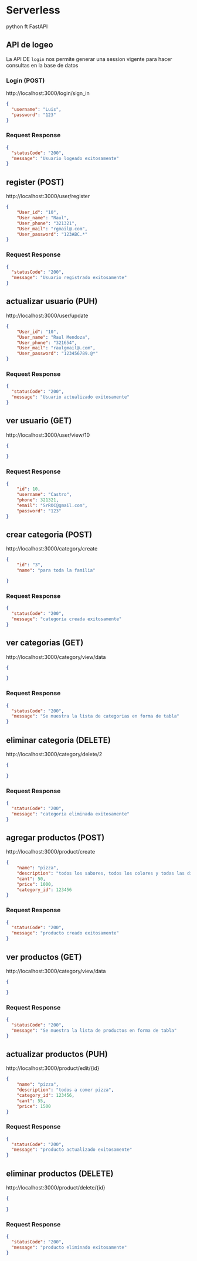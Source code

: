 # Serverless
python ft FastAPI

## API de logeo 
La API DE `login` nos permite generar una session vigente para hacer consultas en la base de datos


### Login (POST)
http://localhost:3000/login/sign_in

```json
{
  "username": "Luis",
  "password": "123"
}
```
### Request Response
```json
{
  "statusCode": "200",
  "message": "Usuario logeado exitosamente"
}
```

## register (POST)
http://localhost:3000/user/register

```json
{
    "User_id": "10",
    "User_name": "Raul",
    "User_phone": "321321",
    "User_mail": "rgmail@.com",
    "User_password": "123ABC.*"
}
```
### Request Response
```json
{
  "statusCode": "200",
  "message": "Usuario registrado exitosamente"
}
```

## actualizar usuario (PUH)
http://localhost:3000/user/update

```json
{
    "User_id": "10",
    "User_name": "Raul Mendoza",
    "User_phone": "321654",
    "User_mail": "raulgmail@.com",
    "User_password": "123456789.@*"
}
```
### Request Response
```json
{
  "statusCode": "200",
  "message": "Usuario actualizado exitosamente"
}
```

## ver usuario (GET)
http://localhost:3000/user/view/10

```json
{
    
}
```
### Request Response
```json
{
    "id": 10,
    "username": "Castro",
    "phone": 321321,
    "email": "SrROC@gmail.com",
    "password": "123"
}
```

## crear categoria (POST)
http://localhost:3000/category/create

```json
{
    "id": "3",
    "name": "para toda la familia"

}
```
### Request Response
```json
{
  "statusCode": "200",
  "message": "categoria creada exitosamente"
}
```

## ver categorias (GET)
http://localhost:3000/category/view/data

```json
{

}
```
### Request Response
```json
{
  "statusCode": "200",
  "message": "Se muestra la lista de categorias en forma de tabla"
}
```

## eliminar categoria (DELETE)
 http://localhost:3000/category/delete/2

```json
{
    
}
```
### Request Response
```json
{
  "statusCode": "200",
  "message": "categoria eliminada exitosamente"
}
```

## agregar productos (POST)
 http://localhost:3000/product/create

```json
{
    "name": "pizza",
    "description": "todos los sabores, todos los colores y todas las dimenciones",
    "cant": 50,
    "price": 1000,
    "category_id": 123456
}
```
### Request Response
```json
{
  "statusCode": "200",
  "message": "producto creado exitosamente"
}
```

## ver productos (GET)
http://localhost:3000/category/view/data

```json
{

}
```
### Request Response
```json
{
  "statusCode": "200",
  "message": "Se muestra la lista de productos en forma de tabla"
}
```

## actualizar productos (PUH)
http://localhost:3000/product/edit/{id}

```json
{
    "name": "pizza",
    "description": "todos a comer pizza",
    "category_id": 123456,
    "cant": 55,
    "price": 1500
}
```
### Request Response
```json
{
  "statusCode": "200",
  "message": "producto actualizado exitosamente"
}
```

## eliminar productos (DELETE)
http://localhost:3000/product/delete/{id}

```json
{
    
}
```
### Request Response
```json
{
  "statusCode": "200",
  "message": "producto eliminado exitosamente"
}
```